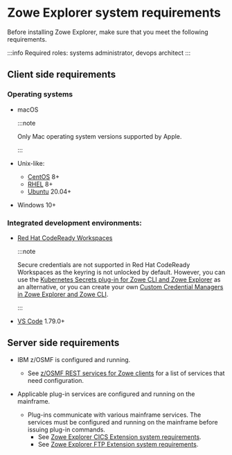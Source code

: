 # Zowe Explorer system requirements

Before installing Zowe Explorer, make sure that you meet the following requirements.

:::info Required roles: systems administrator, devops architect
:::

## Client side requirements

### Operating systems

- macOS

    :::note

    Only Mac operating system versions supported by Apple.

    :::
- Unix-like:
   - [CentOS](https://www.centos.org/) 8+
   - [RHEL](https://www.redhat.com/en/technologies/linux-platforms/enterprise-linux) 8+
   - [Ubuntu](https://ubuntu.com/) 20.04+
- Windows 10+

### Integrated development environments:

- [Red Hat CodeReady Workspaces](https://www.redhat.com/en/technologies/jboss-middleware/codeready-workspaces) 

    :::note

    Secure credentials are not supported in Red Hat CodeReady Workspaces as the keyring is not unlocked by default. However, you can use the [Kubernetes Secrets plug-in for Zowe CLI and Zowe Explorer](https://github.com/zowe/zowe-cli-secrets-for-kubernetes/blob/main/README.md) as an alternative, or you can create your own [Custom Credential Managers in Zowe Explorer and Zowe CLI](https://medium.com/zowe/custom-credential-managers-in-zowe-explorer-b37faeee4c29). 

    :::
- [VS Code](https://code.visualstudio.com/) 1.79.0+

## Server side requirements

- IBM z/OSMF is configured and running.
	- See [z/OSMF REST services for Zowe clients](/user-guide/systemrequirements-zosmf/#zosmf-rest-services-for-the-zowe-cli) for a list of services that need configuration.
    
- Applicable plug-in services are configured and running on the mainframe.
    - Plug-ins communicate with various mainframe services. The services must be configured and running on the mainframe before issuing plug-in commands.
        * See [Zowe Explorer CICS Extension system requirements](../user-guide/ze-using-zowe-explorer-cics-ext#system-requirements).
        * See [Zowe Explorer FTP Extension system requirements](../user-guide/ze-ftp-using-ze-ftp-ext#system-requirements).
